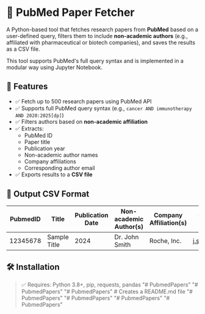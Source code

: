 # 🧬 PubMed Paper Fetcher

A Python-based tool that fetches research papers from **PubMed** based on a user-defined query, filters them to include **non-academic authors** (e.g., affiliated with pharmaceutical or biotech companies), and saves the results as a CSV file.

This tool supports PubMed's full query syntax and is implemented in a modular way using Jupyter Notebook.


## 🚀 Features

- ✅ Fetch up to 500 research papers using PubMed API
- ✅ Supports full PubMed query syntax (e.g., `cancer AND immunotherapy AND 2020:2025[dp]`)
- ✅ Filters authors based on **non-academic affiliation**
- ✅ Extracts:
  - PubMed ID
  - Paper title
  - Publication year
  - Non-academic author names
  - Company affiliations
  - Corresponding author email
- ✅ Exports results to a **CSV file**


## 📁 Output CSV Format

| PubmedID | Title | Publication Date | Non-academic Author(s) | Company Affiliation(s) | Corresponding Author Email |
|----------|-------|------------------|--------------------------|--------------------------|-----------------------------|
| 12345678 | Sample Title | 2024 | Dr. John Smith | Roche, Inc. | j.smith@roche.com |


## 🛠️ Installation

> ✅ Requires: Python 3.8+, pip, requests, pandas
"# PubmedPapers" 
"# PubmedPapers" 
"# PubmedPapers"       # Creates a README.md file
"# PubmedPapers" 
"# PubmedPapers" 
"# PubmedPapers" 
"# PubmedPapers" 
